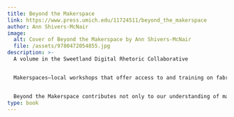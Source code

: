 ```yaml
---
title: Beyond the Makerspace
link: https://www.press.umich.edu/11724511/beyond_the_makerspace
author: Ann Shivers-McNair
image:
  alt: Cover of Beyond the Makerspace by Ann Shivers-McNair
  file: /assets/9780472054855.jpg
description: >-
  A volume in the Sweetland Digital Rhetoric Collaborative


  Makerspaces—local workshops that offer access to and training on fabrication technologies, often with a focus on creativity, education, and entrepreneurship—proliferated in the 2010s, popping up in cities across the world.   Beyond the Makerspace is a longitudinal, ethnographically informed study of a particular Seattle makerspace that begins in 2015 and ends with the closing of the space in 2018.  Examining acts of making with objects, tools, words, and relationships, Beyond the Makerspace reads making as a kind of rhetoric, or meaning-making work, and argues that acts of making things are rhetorical in the sense that they are culturally situated and that they mark boundaries of what counts as making and who counts as maker. By focusing on a particular makerspace over time, Shivers-McNair attends to a changing cohort of makerspace regulars as they face challenges of bringing their vision of inclusivity and diversity to fruition, and offers an examination of how makers are made (and unmade, and remade) in a makerspace.


  Beyond the Makerspace contributes not only to our understanding of making and makerspaces, but also to our understanding of how to study making—and meaning making, more broadly—in ways that examine and intervene in the marking of difference. Thus, the book examines what (and whose) values and practices we are taking up when we identify as makers or when we turn a writing classroom or a library space into a makerspace.
type: book
---
```

